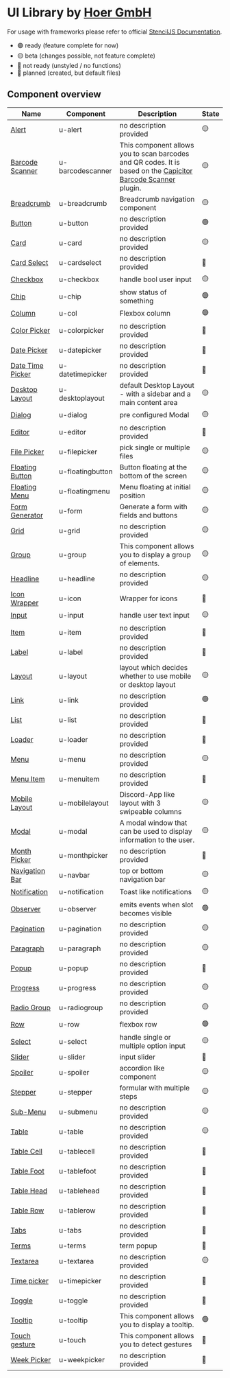 # UI Library by [Hoer GmbH](https://hoer-electronic.de/en/)

For usage with frameworks please refer to official [StencilJS Documentation](https://stenciljs.com/docs/overview).

- 🟢 ready (feature complete for now)
- 🟡 beta (changes possible, not feature complete)
- 🔴 not ready (unstyled / no functions)
- 🔵 planned (created, but default files)

## Component overview

| Name                                                  | Component        | Description                                                                                                                                                             | State |
| ----------------------------------------------------- | ---------------- | ----------------------------------------------------------------------------------------------------------------------------------------------------------------------- | ----- |
| [Alert](./src/components/u-alert)                     | u-alert          | no description provided                                                                                                                                                 | 🟡    |
| [Barcode Scanner](./src/components/u-barcodescanner)  | u-barcodescanner | This component allows you to scan barcodes and QR codes. It is based on the [Capicitor Barcode Scanner](https://github.com/capacitor-community/barcode-scanner) plugin. | 🟡    |
| [Breadcrumb](./src/components/u-breadcrumb)           | u-breadcrumb     | Breadcrumb navigation component                                                                                                                                         | 🟡    |
| [Button](./src/components/u-button)                   | u-button         | no description provided                                                                                                                                                 | 🟢    |
| [Card](./src/components/u-card)                       | u-card           | no description provided                                                                                                                                                 | 🟡    |
| [Card Select](./src/components/u-cardselect)          | u-cardselect     | no description provided                                                                                                                                                 | 🔵    |
| [Checkbox](./src/components/u-checkbox)               | u-checkbox       | handle bool user input                                                                                                                                                  | 🟡    |
| [Chip](./src/components/u-chip)                       | u-chip           | show status of something                                                                                                                                                | 🟢    |
| [Column](./src/components/u-col)                      | u-col            | Flexbox column                                                                                                                                                          | 🟢    |
| [Color Picker](./src/components/u-colorpicker)        | u-colorpicker    | no description provided                                                                                                                                                 | 🔵    |
| [Date Picker](./src/components/u-datepicker)          | u-datepicker     | no description provided                                                                                                                                                 | 🔵    |
| [Date Time Picker](./src/components/u-datetimepicker) | u-datetimepicker | no description provided                                                                                                                                                 | 🔵    |
| [Desktop Layout](./src/components/u-desktoplayout)    | u-desktoplayout  | default Desktop Layout - with a sidebar and a main content area                                                                                                         | 🟡    |
| [Dialog](./src/components/u-dialog)                   | u-dialog         | pre configured Modal                                                                                                                                                    | 🟡    |
| [Editor](./src/components/u-editor)                   | u-editor         | no description provided                                                                                                                                                 | 🔵    |
| [File Picker](./src/components/u-filepicker)          | u-filepicker     | pick single or multiple files                                                                                                                                           | 🟡    |
| [Floating Button](./src/components/u-floatingbutton)  | u-floatingbutton | Button floating at the bottom of the screen                                                                                                                             | 🟡    |
| [Floating Menu](./src/components/u-floatingmenu)      | u-floatingmenu   | Menu floating at initial position                                                                                                                                       | 🟡    |
| [Form Generator](./src/components/u-form)             | u-form           | Generate a form with fields and buttons                                                                                                                                 | 🟡    |
| [Grid](./src/components/u-grid)                       | u-grid           | no description provided                                                                                                                                                 | 🟡    |
| [Group](./src/components/u-group)                     | u-group          | This component allows you to display a group of elements.                                                                                                               | 🟡    |
| [Headline](./src/components/u-headline)               | u-headline       | no description provided                                                                                                                                                 | 🟡    |
| [Icon Wrapper](./src/components/u-icon)               | u-icon           | Wrapper for icons                                                                                                                                                       | 🔵    |
| [Input](./src/components/u-input)                     | u-input          | handle user text input                                                                                                                                                  | 🟡    |
| [Item](./src/components/u-item)                       | u-item           | no description provided                                                                                                                                                 | 🔵    |
| [Label](./src/components/u-label)                     | u-label          | no description provided                                                                                                                                                 | 🔵    |
| [Layout](./src/components/u-layout)                   | u-layout         | layout which decides whether to use mobile or desktop layout                                                                                                            | 🟡    |
| [Link](./src/components/u-link)                       | u-link           | no description provided                                                                                                                                                 | 🟢    |
| [List](./src/components/u-list)                       | u-list           | no description provided                                                                                                                                                 | 🔵    |
| [Loader](./src/components/u-loader)                   | u-loader         | no description provided                                                                                                                                                 | 🔵    |
| [Menu](./src/components/u-menu)                       | u-menu           | no description provided                                                                                                                                                 | 🟡    |
| [Menu Item](./src/components/u-menuitem)              | u-menuitem       | no description provided                                                                                                                                                 | 🔵    |
| [Mobile Layout](./src/components/u-mobilelayout)      | u-mobilelayout   | Discord-App like layout with 3 swipeable columns                                                                                                                        | 🟡    |
| [Modal](./src/components/u-modal)                     | u-modal          | A modal window that can be used to display information to the user.                                                                                                     | 🟡    |
| [Month Picker](./src/components/u-monthpicker)        | u-monthpicker    | no description provided                                                                                                                                                 | 🔵    |
| [Navigation Bar](./src/components/u-navbar)           | u-navbar         | top or bottom navigation bar                                                                                                                                            | 🟡    |
| [Notification](./src/components/u-notification)       | u-notification   | Toast like notifications                                                                                                                                                | 🟡    |
| [Observer](./src/components/u-observer)               | u-observer       | emits events when slot becomes visible                                                                                                                                  | 🟢    |
| [Pagination](./src/components/u-pagination)           | u-pagination     | no description provided                                                                                                                                                 | 🟡    |
| [Paragraph](./src/components/u-paragraph)             | u-paragraph      | no description provided                                                                                                                                                 | 🟡    |
| [Popup](./src/components/u-popup)                     | u-popup          | no description provided                                                                                                                                                 | 🔵    |
| [Progress](./src/components/u-progress)               | u-progress       | no description provided                                                                                                                                                 | 🟡    |
| [Radio Group](./src/components/u-radiogroup)          | u-radiogroup     | no description provided                                                                                                                                                 | 🟡    |
| [Row](./src/components/u-row)                         | u-row            | flexbox row                                                                                                                                                             | 🟢    |
| [Select](./src/components/u-select)                   | u-select         | handle single or multiple option input                                                                                                                                  | 🟡    |
| [Slider](./src/components/u-slider)                   | u-slider         | input slider                                                                                                                                                            | 🔵    |
| [Spoiler](./src/components/u-spoiler)                 | u-spoiler        | accordion like component                                                                                                                                                | 🟡    |
| [Stepper](./src/components/u-stepper)                 | u-stepper        | formular with multiple steps                                                                                                                                            | 🟡    |
| [Sub-Menu](./src/components/u-submenu)                | u-submenu        | no description provided                                                                                                                                                 | 🟡    |
| [Table](./src/components/u-table)                     | u-table          | no description provided                                                                                                                                                 | 🟡    |
| [Table Cell](./src/components/u-tablecell)            | u-tablecell      | no description provided                                                                                                                                                 | 🔴    |
| [Table Foot](./src/components/u-tablefoot)            | u-tablefoot      | no description provided                                                                                                                                                 | 🔵    |
| [Table Head](./src/components/u-tablehead)            | u-tablehead      | no description provided                                                                                                                                                 | 🔵    |
| [Table Row](./src/components/u-tablerow)              | u-tablerow       | no description provided                                                                                                                                                 | 🔵    |
| [Tabs](./src/components/u-tabs)                       | u-tabs           | no description provided                                                                                                                                                 | 🔵    |
| [Terms](./src/components/u-terms)                     | u-terms          | term popup                                                                                                                                                              | 🔵    |
| [Textarea](./src/components/u-textarea)               | u-textarea       | no description provided                                                                                                                                                 | 🟡    |
| [Time picker](./src/components/u-timepicker)          | u-timepicker     | no description provided                                                                                                                                                 | 🔵    |
| [Toggle](./src/components/u-toggle)                   | u-toggle         | no description provided                                                                                                                                                 | 🔵    |
| [Tooltip](./src/components/u-tooltip)                 | u-tooltip        | This component allows you to display a tooltip.                                                                                                                         | 🟢    |
| [Touch gesture](./src/components/u-touch)             | u-touch          | This component allows you to detect gestures                                                                                                                            | 🔵    |
| [Week Picker](./src/components/u-weekpicker)          | u-weekpicker     | no description provided                                                                                                                                                 | 🔵    |
